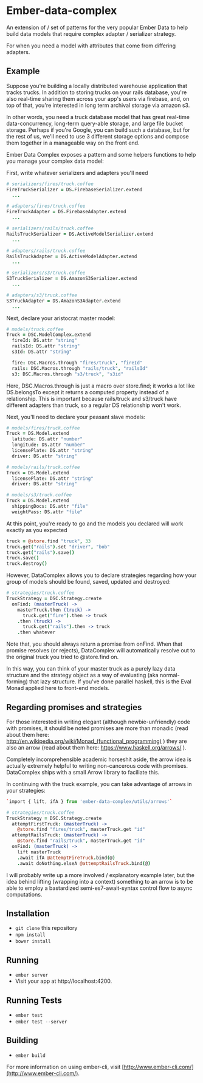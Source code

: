 # Ember-data-complex

An extension of / set of patterns for the very popular Ember Data to help build data models that require complex adapter / serializer strategy. 

For when you need a model with attributes that come from differing adapters.

## Example

Suppose you're building a locally distributed warehouse application that tracks trucks. In addition to storing trucks on your rails database, you're also real-time sharing them across your app's users via firebase, and, on top of that, you're interested in long term archival storage via amazon s3.

In other words, you need a truck database model that has great real-time data-concurrency, long-term query-able storage, and large file bucket storage. Perhaps if you're Google, you can build such a database, but for the rest of us, we'll need to use 3 different storage options and compose them together in a manageable way on the front end.

Ember Data Complex exposes a pattern and some helpers functions to help you manage your complex data model:

First, write whatever serializers and adapters you'll need
```coffee
# serializers/fires/truck.coffee
FireTruckSerializer = DS.FirebaseSerializer.extend
  ...

# adapters/fires/truck.coffee
FireTruckAdapter = DS.FirebaseAdapter.extend
  ...

# serializers/rails/truck.coffee
RailsTruckSerializer = DS.ActiveModelSerializer.extend
  ...

# adapters/rails/truck.coffee
RailsTruckAdapter = DS.ActiveModelAdapter.extend
  ...

# serializers/s3/truck.coffee
S3TruckSerializer = DS.AmazonS3Serializer.extend
  ...

# adapters/s3/truck.coffee
S3TruckAdapter = DS.AmazonS3Adapter.extend
  ...
```

Next, declare your aristocrat master model:
```coffee
# models/truck.coffee
Truck = DSC.ModelComplex.extend
  fireId: DS.attr "string"
  railsId: DS.attr "string"
  s3Id: DS.attr "string"

  fire: DSC.Macros.through "fires/truck", "fireId"
  rails: DSC.Macros.through "rails/truck", "railsId"
  s3: DSC.Macros.through "s3/truck", "s3id"
```
Here, DSC.Macros.through is just a macro over store.find; it works a lot like DS.belongsTo except it returns a computed property instead of a relationship. This is important because rails/truck and s3/truck have different adapters than truck, so a regular DS relationship won't work.

Next, you'll need to declare your peasant slave models:
```coffee
# models/fires/truck.coffee
Truck = DS.Model.extend
  latitude: DS.attr "number"
  longitude: DS.attr "number"
  licensePlate: DS.attr "string"
  driver: DS.attr "string"

# models/rails/truck.coffee
Truck = DS.Model.extend
  licensePlate: DS.attr "string"
  driver: DS.attr "string"

# models/s3/truck.coffee
Truck = DS.Model.extend
  shippingDocs: DS.attr "file"
  weightPass: DS.attr "file"
```
At this point, you're ready to go and the models you declared will work exactly as you expected

```coffee
truck = @store.find "truck", 33
truck.get("rails").set "driver", "bob"
truck.get("rails").save()
truck.save()
truck.destroy()
```
However, DataComplex allows you to declare strategies regarding how your group of models should be found, saved, updated and destroyed:

```coffee
# strategies/truck.coffee
TruckStrategy = DSC.Strategy.create
  onFind: (masterTruck) ->
    masterTruck.then (truck) ->
      truck.get("fire").then -> truck
    .then (truck) ->
      truck.get("rails").then -> truck
    .then whatever
```
Note that, you should always return a promise from onFind. When that promise resolves (or rejects), DataComplex will automatically resolve out to the original truck you tried to @store.find on.

In this way, you can think of your master truck as a purely lazy data structure and the strategy object as a way of evaluating (aka normal-forming) that lazy structure. If you've done parallel haskell, this is the Eval Monad applied here to front-end models.

## Regarding promises and strategies
For those interested in writing elegant (although newbie-unfriendly) code with promises, it should be noted promises are more than monadic (read about them here: http://en.wikipedia.org/wiki/Monad_(functional_programming) ) they are also an arrow (read about them here: https://www.haskell.org/arrows/ ).

Completely incomprehensible academic horseshit aside, the arrow idea is actually extremely helpful to writing non-cancerous code with promises. DataComplex ships with a small Arrow library to faciliate this.

In continuing with the truck example, you can take advantage of arrows in your strategies:

```coffee
`import { lift, ifA } from 'ember-data-complex/utils/arrows'`

# strategies/truck.coffee
TruckStrategy = DSC.Strategy.create
  attemptFirstTruck: (masterTruck) ->
    @store.find "fires/truck", masterTruck.get "id"
  attemptRailsTruck: (masterTruck) ->
    @store.find "rails/truck", masterTruck.get "id"
  onFind: (masterTruck) ->
    lift masterTruck
    .await ifA @attemptFireTruck.bind(@)
    .await doNothing.elseA @attemptRailsTruck.bind(@)
```
I will probably write up a more involved / explanatory example later, but the idea behind lifting (wrapping into a context) something to an arrow is to be able to employ a bastardized semi-es7-await-syntax control flow to async computations.

## Installation

* `git clone` this repository
* `npm install`
* `bower install`

## Running

* `ember server`
* Visit your app at http://localhost:4200.

## Running Tests

* `ember test`
* `ember test --server`

## Building

* `ember build`

For more information on using ember-cli, visit [http://www.ember-cli.com/](http://www.ember-cli.com/).
